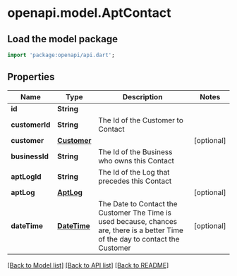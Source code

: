 # openapi.model.AptContact

## Load the model package
```dart
import 'package:openapi/api.dart';
```

## Properties
Name | Type | Description | Notes
------------ | ------------- | ------------- | -------------
**id** | **String** |  | 
**customerId** | **String** | The Id of the Customer to Contact | 
**customer** | [**Customer**](Customer.md) |  | [optional] 
**businessId** | **String** | The Id of the Business who owns this Contact | 
**aptLogId** | **String** | The Id of the Log that precedes this Contact | 
**aptLog** | [**AptLog**](AptLog.md) |  | [optional] 
**dateTime** | [**DateTime**](DateTime.md) | The Date to Contact the Customer  The Time is used because, chances are, there is a better Time of the day to contact the Customer | [optional] 

[[Back to Model list]](../README.md#documentation-for-models) [[Back to API list]](../README.md#documentation-for-api-endpoints) [[Back to README]](../README.md)


